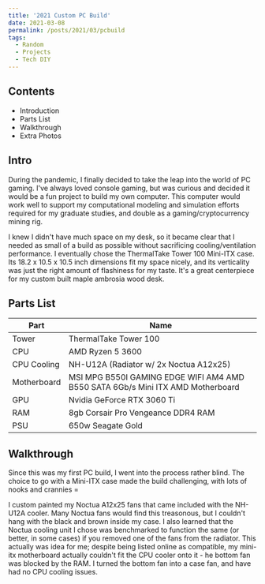 ```yaml
---
title: '2021 Custom PC Build'
date: 2021-03-08
permalink: /posts/2021/03/pcbuild
tags:
  - Random
  - Projects
  - Tech DIY
---
```


## Contents
- Introduction
- Parts List
- Walkthrough
- Extra Photos


## Intro
During the pandemic, I finally decided to take the leap into the world of PC gaming. I've always loved console gaming, but was curious and decided it would be a fun project to build my own computer. This computer would work well to support my computational modeling and simulation efforts required for my graduate studies, and double as a gaming/cryptocurrency mining rig. 


I knew I didn't have much space on my desk, so it became clear that I needed as small of a build as possible without sacrificing cooling/ventilation performance. I eventually chose the ThermalTake Tower 100 Mini-ITX case. Its 18.2 x 10.5 x 10.5 inch dimensions fit my space nicely, and its verticality was just the right amount of flashiness for my taste. It's a great centerpiece for my custom built maple ambrosia wood desk. 



## Parts List
| Part | Name |
| --- | ----------- |
| Tower | ThermalTake Tower 100 |
| CPU | AMD Ryzen 5 3600 |
| CPU Cooling | NH-U12A (Radiator w/ 2x Noctua A12x25) |
| Motherboard | MSI MPG B550I GAMING EDGE WIFI AM4 AMD B550 SATA 6Gb/s Mini ITX AMD Motherboard |
| GPU | Nvidia GeForce RTX 3060 Ti |
| RAM | 8gb Corsair Pro Vengeance DDR4 RAM  |
| PSU | 650w Seagate Gold |

## Walkthrough
Since this was my first PC build, I went into the process rather blind. The choice to go with a Mini-ITX case made the build challenging, with lots of nooks and crannies =


I custom painted my Noctua A12x25 fans that came included with the NH-U12A cooler. Many Noctua fans would find this treasonous, but I couldn't hang with the black and brown inside my case. I also learned that the Noctua cooling unit I chose was benchmarked to function the same (or better, in some cases) if you removed one of the fans from the radiator. This actually was idea for me; despite being listed online as compatible, my mini-itx motherboard actually couldn't fit the CPU cooler onto it - he bottom fan was blocked by the RAM. I turned the bottom fan into a case fan, and have had no CPU cooling issues. 
